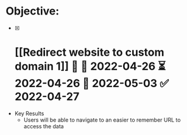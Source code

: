 # Objective:
- [x] # [[Redirect website to custom domain 1]] 🔼 🛫 2022-04-26 ⏳ 2022-04-26 📅 2022-05-03 ✅ 2022-04-27


- Key Results
	- Users will be able to navigate to an easier to remember URL to access the data